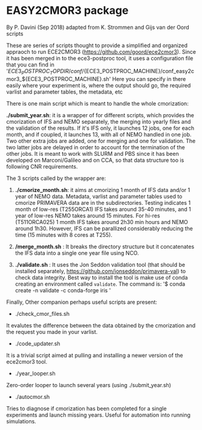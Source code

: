 # EASY2CMOR3 package

By P. Davini (Sep 2018)
adapted from K. Strommen and Gijs van der Oord scripts 

These are series of scripts thought to provide a simplified and organized appraoch to run ECE2CMOR3 (https://github.com/goord/ece2cmor3).
Since it has been merged in to the ece3-postproc tool, it uses a configuration file that you can find in '${ECE3_POSTPROC_TOPDIR}/conf/${ECE3_POSTPROC_MACHINE}/conf_easy2cmor3_${ECE3_POSTPROC_MACHINE}.sh'
Here you can specify in there easily where your experiment is, where the output should go, the required varlist and parameter tables, the metadata, etc

There is one main script which is meant to handle the whole cmorization:

**./submit_year.sh**: it is a wrapper of for different scripts, which provides the cmorization of IFS and NEMO separately, the merging into yearly files and the validation of the results. If it's IFS only, it launches 12 jobs, one for each month, and if coupled, it launches 13, with all of NEMO handled in one job. Two other extra jobs are added, one for merging and one for validation. The two latter jobs are delayed in order to account for the termination of the other jobs.
It is meant to work with SLURM and PBS since it has been developed on Marconi/Galileo and on CCA, so that data structure too is following CNR requirements.

The 3 scripts called by the wrapper are: 
1.  **./cmorize_month.sh**: it aims at cmorizing 1 month of IFS data and/or 1 year of NEMO data. 
Metadata, varlist and parameter tables used to cmorize PRIMAVERA data are in the subdirectories.
Testing indicates 1 month of low-res (T255ORCA1) IFS takes around 35-40 minutes, and 1 year of low-res NEMO takes around 15 minutes. For hi-res (T511ORCA025) 1 month IFS takes around 2h30 min hours and NEMO around 1h30. However, IFS can be parallized considerably reducing the time (15 minutes with 8 cores at T255).

2. **/merge_month.sh** : It breaks the directory structure but it concatenates the IFS data into a single one year file using NCO. 

3. **./validate.sh** : It uses the Jon Seddon validation tool (that should be installed separately, https://github.com/jonseddon/primavera-val) to check data integrity. Best way to install the tool is make use of conda creating an environment called `validate`. The command is: '$ conda create -n validate -c conda-forge iris ' 

Finally, Other companion perhaps useful scripts are present:

- ./check_cmor_files.sh

It evalutes the difference between the data obtained by the cmorization and the request you made in your varlist.

- ./code_updater.sh

It is a trivial script aimed at pulling and installing a newer version of the ece2cmor3 tool. 

- ./year_looper.sh

Zero-order looper to launch several years (using ./submit_year.sh)

- ./autocmor.sh

Tries to diagnose if cmorization has been completed for a single experiments and launch missing years. Useful for automation into running simulations. 



